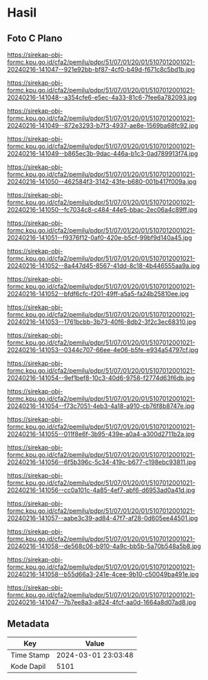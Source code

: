 # Hasil

## Foto C Plano

https://sirekap-obj-formc.kpu.go.id/cfa2/pemilu/pdpr/51/07/01/20/01/5107012001021-20240216-141047--921e92bb-bf87-4cf0-b49d-f671c8c5bd1b.jpg

https://sirekap-obj-formc.kpu.go.id/cfa2/pemilu/pdpr/51/07/01/20/01/5107012001021-20240216-141048--a354cfe6-e5ec-4a33-81c6-7fee6a782093.jpg

https://sirekap-obj-formc.kpu.go.id/cfa2/pemilu/pdpr/51/07/01/20/01/5107012001021-20240216-141049--872e3293-b7f3-4937-ae8e-1569ba68fc92.jpg

https://sirekap-obj-formc.kpu.go.id/cfa2/pemilu/pdpr/51/07/01/20/01/5107012001021-20240216-141049--b865ec3b-9dac-446a-b1c3-0ad789913f74.jpg

https://sirekap-obj-formc.kpu.go.id/cfa2/pemilu/pdpr/51/07/01/20/01/5107012001021-20240216-141050--462584f3-3142-43fe-b680-001b417f009a.jpg

https://sirekap-obj-formc.kpu.go.id/cfa2/pemilu/pdpr/51/07/01/20/01/5107012001021-20240216-141050--fc7034c8-c484-44e5-bbac-2ec06a4c89ff.jpg

https://sirekap-obj-formc.kpu.go.id/cfa2/pemilu/pdpr/51/07/01/20/01/5107012001021-20240216-141051--f9376f12-0af0-420e-b5cf-99bf9d140a45.jpg

https://sirekap-obj-formc.kpu.go.id/cfa2/pemilu/pdpr/51/07/01/20/01/5107012001021-20240216-141052--8a447d45-8567-41dd-8c18-4b446555aa9a.jpg

https://sirekap-obj-formc.kpu.go.id/cfa2/pemilu/pdpr/51/07/01/20/01/5107012001021-20240216-141052--bfdf6cfc-f201-49ff-a5a5-fa24b25810ee.jpg

https://sirekap-obj-formc.kpu.go.id/cfa2/pemilu/pdpr/51/07/01/20/01/5107012001021-20240216-141053--1761bcbb-3b73-40f6-8db2-3f2c3ec68310.jpg

https://sirekap-obj-formc.kpu.go.id/cfa2/pemilu/pdpr/51/07/01/20/01/5107012001021-20240216-141053--0344c707-66ee-4e06-b5fe-e934a54797cf.jpg

https://sirekap-obj-formc.kpu.go.id/cfa2/pemilu/pdpr/51/07/01/20/01/5107012001021-20240216-141054--9ef1bef8-10c3-40d6-9758-f2774d63f6db.jpg

https://sirekap-obj-formc.kpu.go.id/cfa2/pemilu/pdpr/51/07/01/20/01/5107012001021-20240216-141054--f73c7051-4eb3-4a18-a910-cb76f8b8747e.jpg

https://sirekap-obj-formc.kpu.go.id/cfa2/pemilu/pdpr/51/07/01/20/01/5107012001021-20240216-141055--011f8e6f-3b95-439e-a0a4-a300d2711b2a.jpg

https://sirekap-obj-formc.kpu.go.id/cfa2/pemilu/pdpr/51/07/01/20/01/5107012001021-20240216-141056--6f5b396c-5c34-419c-b677-c198ebc93811.jpg

https://sirekap-obj-formc.kpu.go.id/cfa2/pemilu/pdpr/51/07/01/20/01/5107012001021-20240216-141056--cc0a101c-4a85-4ef7-abf6-d6953ad0a41d.jpg

https://sirekap-obj-formc.kpu.go.id/cfa2/pemilu/pdpr/51/07/01/20/01/5107012001021-20240216-141057--aabe3c39-ad84-47f7-af28-0d605ee44501.jpg

https://sirekap-obj-formc.kpu.go.id/cfa2/pemilu/pdpr/51/07/01/20/01/5107012001021-20240216-141058--de568c06-b910-4a9c-bb5b-5a70b548a5b8.jpg

https://sirekap-obj-formc.kpu.go.id/cfa2/pemilu/pdpr/51/07/01/20/01/5107012001021-20240216-141058--b55d66a3-241e-4cee-9b10-c50049ba491e.jpg

https://sirekap-obj-formc.kpu.go.id/cfa2/pemilu/pdpr/51/07/01/20/01/5107012001021-20240216-141047--7b7ee8a3-a824-4fcf-aa0d-1664a8d07ad8.jpg


## Metadata

| Key        | Value               |
| ---------- | ------------------- |
| Time Stamp | 2024-03-01 23:03:48 |
| Kode Dapil | 5101                |



